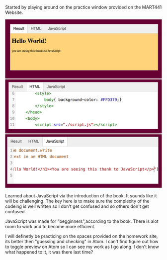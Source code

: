 Started by playing around on the practice window provided on the MART441 Website.

<img src="./Images/1.png"/>
<img src="./Images/2.png"/>
<img src="./Images/3.png"/>
</br>

<p> Learned about JavaScript via the introduction of the book. It sounds like it
will be challenging. The key here is to make sure the complexity of the codeing
is well written so I don't get confused and so others don't get confused.</p>

<p>JavaScript was made for "begginners",according to the book. There is alot 
room to work and to become more efficient.</p>

<p>I will definetly be practicing on the spaces provided on the homework site,
its better then "guessing and checking" in Atom. I can't find figure out how to
toggle preview on Atom so I can see my work as I go along. I don't know what
happened to it, it was there last time?</p>

